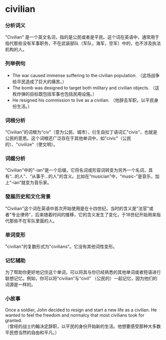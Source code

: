 # civilian

### 分析词义

  

"Civilian" 是一个英文名词，指的是公民或者是平民。这个词在英语中，通常用于指代那些没有军事职务，不在武装部队（军队，海军，空军）中的，也不涉及执法机构的人。

  

### 列举例句

  

*   The war caused immense suffering to the civilian population. （这场战争给平民造成了巨大的痛苦。）
*   The bomb was designed to target both military and civilian objects. （这枚炸弹的目标既包括军事也包括民用设施。）
*   He resigned his commission to live as a civilian. （他辞去军职，以平民身份生活。）

  

### 词根分析

  

"Civilian"的词根为“civ”（意为公民、城市），衍生自拉丁语词汇"civis"，也就是公民的意思。这个词根还广泛存在于其他单词中，如"civic"（公民的）、"civilize"（使文明）。

  

### 词缀分析

  

"Civilian"中的"-ian"是一个后缀，它将名词或形容词转变为另外一个名词，具有“...的人"、“从事于...的人"的含义。比如在“musician”中，“music-”是音乐，加上“-ian”就变为音乐家。

  

### 發展历史和文化背景

  

"Civilian"这个词在英语中首次开始使用是在十四世纪，当时的含义是"法官"或者"专业律师"，后来随着时间的推移，它的含义发生了变化，于18世纪开始用来指代那些不在军队里面的人。

  

### 单词变形

  

"civilian"的复数形式为"civilians"。它没有其他词性变形。

  

### 记忆辅助

  

为了帮助你更好地记住这个单词，可以将其与你已经熟悉的其他单词或者短语进行联想记忆。例如，你可以将“civilian”与“civil” （公民的）一起记忆，因为他们的词源是一样的。

  

### 小故事

  

Once a soldier, John decided to resign and start a new life as a civilian. He wanted to feel the freedom and normalcy that most civilians took for granted.  
（曾经的战士约翰决定辞职，以平民的身份开始新的生活。他想要感受那种大多数平民想当然的自由和平凡。）

